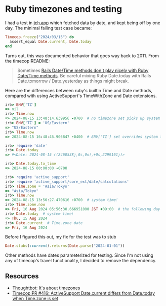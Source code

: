 # Ruby timezones and testing

I had a test in [jch.app](https://jch.app) which fetched data by date, and kept
being off by one day. The minimal failing test case became:

```ruby
Timecop.freeze("2024/03/15") do
  assert_equal Date.current, Date.today
end
```

Turns out, this was documented behavior that goes way back to 2011. From the
timecop README:

> Sometimes
> [Rails Date/Time methods don't play nicely with Ruby Date/Time methods](https://rails.lighthouseapp.com/projects/8994/tickets/6410-dateyesterday-datetoday).
> Be careful mixing Ruby Date.today with Rails Date.tomorrow / Date.yesterday as
> things might break.

Here are the differences between ruby's builtin Time and Date methods, compared
with using ActiveSupport's TimeWithZone and Date extensions.

```ruby
irb> ENV['TZ']
=> nil
irb> Time.now
=> 2024-08-15 13:48:14.639956 -0700  # no timezone set picks up system time
irb> ENV['TZ'] = 'US/Eastern'
=> "US/Eastern"
irb> Time.now
=> 2024-08-15 16:48:46.905847 -0400  # ENV['TZ'] set overrides system time

irb> require 'date'
irb> Date.today
=> #<Date: 2024-08-15 ((2460538j,0s,0n),+0s,2299161j)>

irb> Date.today.to_time
=> 2024-08-15 00:00:00 -0700

irb> require 'active_support'
irb> require 'active_support/core_ext/date/calculations'
irb> Time.zone = 'Asia/Tokyo'
=> "Asia/Tokyo"
irb> Time.now
=> 2024-08-15 13:56:27.470616 -0700  # system time!
irb> Time.zone.now
=> Fri, 16 Aug 2024 05:56:30.666951000 JST +09:00  # the following day b/c of +9 compared to my -7 system offset
irb> Date.today  # system time!
=> Thu, 15 Aug 2024
irb> Date.current  # Time.zone date
=> Fri, 16 Aug 2024
```

Before I figured this out, my fix for the test was to stub

```ruby
Date.stubs(:current).returns(Date.parse("2024-01-01"))
```

Other methods have dates parameterized for testing. Since I'm not using any of
timecop's travel functionality, I decided to remove the dependency.

## Resources

- [Thoughtbot: It's about timezones](https://thoughtbot.com/blog/its-about-time-zones)
- [Timecop PR #416: ActiveSupport Date.current differs from Date.today when Time.zone is set](https://github.com/travisjeffery/timecop/pull/416)

